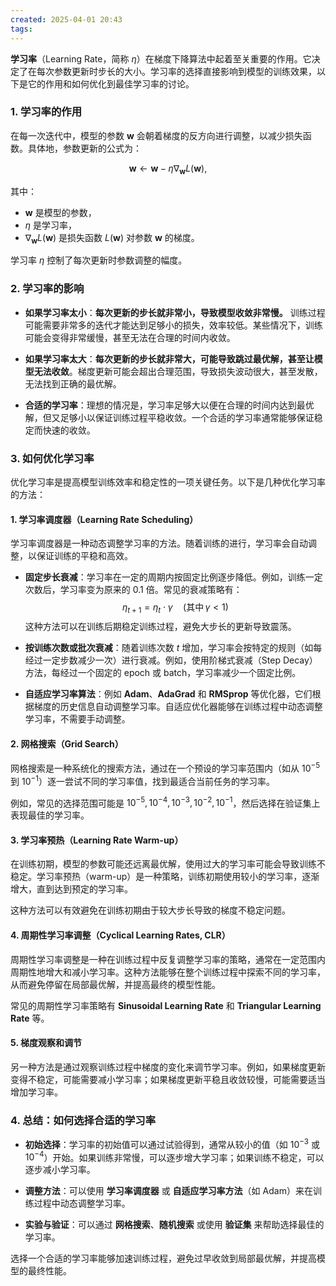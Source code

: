 ```yaml
---
created: 2025-04-01 20:43
tags:
---
```

**学习率**（Learning Rate，简称 $\eta$）在梯度下降算法中起着至关重要的作用。它决定了在每次参数更新时步长的大小。学习率的选择直接影响到模型的训练效果，以下是它的作用和如何优化到最佳学习率的讨论。

### 1. **学习率的作用**

在每一次迭代中，模型的参数 $\mathbf{w}$ 会朝着梯度的反方向进行调整，以减少损失函数。具体地，参数更新的公式为：

$$
\mathbf{w} \leftarrow \mathbf{w} - \eta \nabla_{\mathbf{w}} L(\mathbf{w}),
$$

其中：

- $\mathbf{w}$ 是模型的参数，
- $\eta$ 是学习率，
- $\nabla_{\mathbf{w}} L(\mathbf{w})$ 是损失函数 $L(\mathbf{w})$ 对参数 $\mathbf{w}$ 的梯度。

学习率 $\eta$ 控制了每次更新时参数调整的幅度。

### 2. **学习率的影响**

- **如果学习率太小**：**每次更新的步长就非常小，导致模型收敛非常慢。** 训练过程可能需要非常多的迭代才能达到足够小的损失，效率较低。某些情况下，训练可能会变得非常缓慢，甚至无法在合理的时间内收敛。
  
- **如果学习率太大**：**每次更新的步长就非常大，可能导致跳过最优解，甚至让模型无法收敛**。梯度更新可能会超出合理范围，导致损失波动很大，甚至发散，无法找到正确的最优解。

- **合适的学习率**：理想的情况是，学习率足够大以便在合理的时间内达到最优解，但又足够小以保证训练过程平稳收敛。一个合适的学习率通常能够保证稳定而快速的收敛。

### 3. **如何优化学习率**

优化学习率是提高模型训练效率和稳定性的一项关键任务。以下是几种优化学习率的方法：

#### 1. **学习率调度器（Learning Rate Scheduling）**

学习率调度器是一种动态调整学习率的方法。随着训练的进行，学习率会自动调整，以保证训练的平稳和高效。

- **固定步长衰减**：学习率在一定的周期内按固定比例逐步降低。例如，训练一定次数后，学习率变为原来的 $0.1$ 倍。常见的衰减策略有：
  $$
  \eta_{t+1} = \eta_t \cdot \gamma \quad (\text{其中} \, \gamma < 1)
$$
  这种方法可以在训练后期稳定训练过程，避免大步长的更新导致震荡。

- **按训练次数或批次衰减**：随着训练次数 $t$ 增加，学习率会按特定的规则（如每经过一定步数减少一次）进行衰减。例如，使用阶梯式衰减（Step Decay）方法，每经过一个固定的 epoch 或 batch，学习率减少一个固定比例。

- **自适应学习率算法**：例如 **Adam**、**AdaGrad** 和 **RMSprop** 等优化器，它们根据梯度的历史信息自动调整学习率。自适应优化器能够在训练过程中动态调整学习率，不需要手动调整。

#### 2. **网格搜索（Grid Search）**

网格搜索是一种系统化的搜索方法，通过在一个预设的学习率范围内（如从 $10^{-5}$ 到 $10^{-1}$）逐一尝试不同的学习率值，找到最适合当前任务的学习率。

例如，常见的选择范围可能是 $10^{-5}, 10^{-4}, 10^{-3}, 10^{-2}, 10^{-1}$，然后选择在验证集上表现最佳的学习率。

#### 3. **学习率预热（Learning Rate Warm-up）**

在训练初期，模型的参数可能还远离最优解，使用过大的学习率可能会导致训练不稳定。学习率预热（warm-up）是一种策略，训练初期使用较小的学习率，逐渐增大，直到达到预定的学习率。

这种方法可以有效避免在训练初期由于较大步长导致的梯度不稳定问题。

#### 4. **周期性学习率调整（Cyclical Learning Rates, CLR）**

周期性学习率调整是一种在训练过程中反复调整学习率的策略，通常在一定范围内周期性地增大和减小学习率。这种方法能够在整个训练过程中探索不同的学习率，从而避免停留在局部最优解，并提高最终的模型性能。

常见的周期性学习率策略有 **Sinusoidal Learning Rate** 和 **Triangular Learning Rate** 等。

#### 5. **梯度观察和调节**

另一种方法是通过观察训练过程中梯度的变化来调节学习率。例如，如果梯度更新变得不稳定，可能需要减小学习率；如果梯度更新平稳且收敛较慢，可能需要适当增加学习率。

### 4. **总结：如何选择合适的学习率**

- **初始选择**：学习率的初始值可以通过试验得到，通常从较小的值（如 $10^{-3}$ 或 $10^{-4}$）开始。如果训练非常慢，可以逐步增大学习率；如果训练不稳定，可以逐步减小学习率。
  
- **调整方法**：可以使用 **学习率调度器** 或 **自适应学习率方法**（如 Adam）来在训练过程中动态调整学习率。

- **实验与验证**：可以通过 **网格搜索**、**随机搜索** 或使用 **验证集** 来帮助选择最佳的学习率。

选择一个合适的学习率能够加速训练过程，避免过早收敛到局部最优解，并提高模型的最终性能。